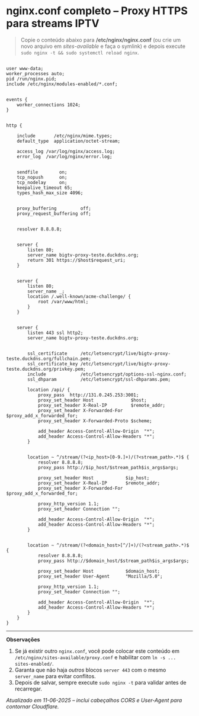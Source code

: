 # nginx.conf completo – Proxy HTTPS para streams IPTV

> Copie o conteúdo abaixo para **/etc/nginx/nginx.conf** (ou crie um novo arquivo em *sites-available* e faça o symlink) e depois execute `sudo nginx -t && sudo systemctl reload nginx`.

```nginx

user www-data;
worker_processes auto;
pid /run/nginx.pid;
include /etc/nginx/modules-enabled/*.conf;


events {
    worker_connections 1024;
}


http {
   
    include       /etc/nginx/mime.types;
    default_type  application/octet-stream;

    access_log /var/log/nginx/access.log;
    error_log  /var/log/nginx/error.log;


    sendfile        on;
    tcp_nopush      on;
    tcp_nodelay     on;
    keepalive_timeout 65;
    types_hash_max_size 4096;

   
    proxy_buffering         off;
    proxy_request_buffering off;


    resolver 8.8.8.8;


    server {
        listen 80;
        server_name bigtv-proxy-teste.duckdns.org;
        return 301 https://$host$request_uri;
    }

 
    server {
        listen 80;
        server_name _;
        location /.well-known/acme-challenge/ {
            root /var/www/html;
        }
    }

 
    server {
        listen 443 ssl http2;
        server_name bigtv-proxy-teste.duckdns.org;

     
        ssl_certificate     /etc/letsencrypt/live/bigtv-proxy-teste.duckdns.org/fullchain.pem;
        ssl_certificate_key /etc/letsencrypt/live/bigtv-proxy-teste.duckdns.org/privkey.pem;
        include             /etc/letsencrypt/options-ssl-nginx.conf;
        ssl_dhparam         /etc/letsencrypt/ssl-dhparams.pem;

        location /api/ {
            proxy_pass  http://131.0.245.253:3001;
            proxy_set_header Host              $host;
            proxy_set_header X-Real-IP         $remote_addr;
            proxy_set_header X-Forwarded-For   $proxy_add_x_forwarded_for;
            proxy_set_header X-Forwarded-Proto $scheme;

            add_header Access-Control-Allow-Origin  "*";
            add_header Access-Control-Allow-Headers "*";
        }

     
        location ~ ^/stream/(?<ip_host>[0-9.]+)/(?<stream_path>.*)$ {
            resolver 8.8.8.8;
            proxy_pass http://$ip_host/$stream_path$is_args$args;

            proxy_set_header Host            $ip_host;
            proxy_set_header X-Real-IP       $remote_addr;
            proxy_set_header X-Forwarded-For $proxy_add_x_forwarded_for;

            proxy_http_version 1.1;
            proxy_set_header Connection "";

            add_header Access-Control-Allow-Origin  "*";
            add_header Access-Control-Allow-Headers "*";
        }

   
        location ~ ^/stream/(?<domain_host>[^/]+)/(?<stream_path>.*)$ {
            resolver 8.8.8.8;
            proxy_pass http://$domain_host/$stream_path$is_args$args;

            proxy_set_header Host            $domain_host;
            proxy_set_header User-Agent      "Mozilla/5.0";

            proxy_http_version 1.1;
            proxy_set_header Connection "";

            add_header Access-Control-Allow-Origin  "*";
            add_header Access-Control-Allow-Headers "*";
        }
    }
}
```

---
**Observações**
1. Se já existir outro `nginx.conf`, você pode colocar este conteúdo em `/etc/nginx/sites-available/proxy.conf` e habilitar com `ln -s ... sites-enabled/`.
2. Garanta que não haja *outros* blocos `server 443` com o mesmo `server_name` para evitar conflitos.
3. Depois de salvar, sempre execute `sudo nginx -t` para validar antes de recarregar.

_Atualizado em 11-06-2025 – inclui cabeçalhos CORS e User-Agent para contornar Cloudflare._ 